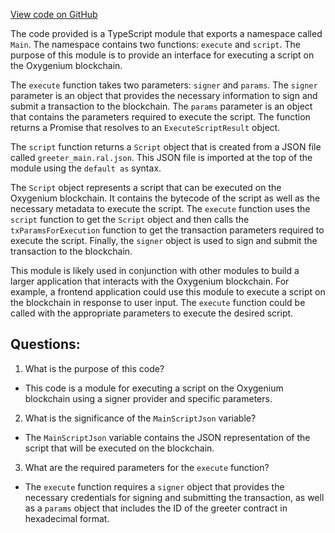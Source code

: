 [View code on GitHub](https://github.com/oxygenium/oxygenium-web3/packages/walletconnect/artifacts/ts/scripts.ts)

The code provided is a TypeScript module that exports a namespace called `Main`. The namespace contains two functions: `execute` and `script`. The purpose of this module is to provide an interface for executing a script on the Oxygenium blockchain.

The `execute` function takes two parameters: `signer` and `params`. The `signer` parameter is an object that provides the necessary information to sign and submit a transaction to the blockchain. The `params` parameter is an object that contains the parameters required to execute the script. The function returns a Promise that resolves to an `ExecuteScriptResult` object.

The `script` function returns a `Script` object that is created from a JSON file called `greeter_main.ral.json`. This JSON file is imported at the top of the module using the `default as` syntax.

The `Script` object represents a script that can be executed on the Oxygenium blockchain. It contains the bytecode of the script as well as the necessary metadata to execute the script. The `execute` function uses the `script` function to get the `Script` object and then calls the `txParamsForExecution` function to get the transaction parameters required to execute the script. Finally, the `signer` object is used to sign and submit the transaction to the blockchain.

This module is likely used in conjunction with other modules to build a larger application that interacts with the Oxygenium blockchain. For example, a frontend application could use this module to execute a script on the blockchain in response to user input. The `execute` function could be called with the appropriate parameters to execute the desired script.
## Questions: 
 1. What is the purpose of this code?
- This code is a module for executing a script on the Oxygenium blockchain using a signer provider and specific parameters.

2. What is the significance of the `MainScriptJson` variable?
- The `MainScriptJson` variable contains the JSON representation of the script that will be executed on the blockchain.

3. What are the required parameters for the `execute` function?
- The `execute` function requires a `signer` object that provides the necessary credentials for signing and submitting the transaction, as well as a `params` object that includes the ID of the greeter contract in hexadecimal format.